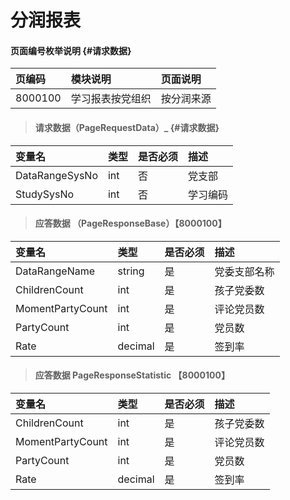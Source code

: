 # 分润报表

#### 页面编号枚举说明 {#请求数据}

| 页编码 | 模块说明 | 页面说明 |
| :--- | :--- | :--- |
| 8000100 | 学习报表按党组织 | 按分润来源 |


> #### 请求数据（PageRequestData）_ {#请求数据}

| 变量名 | 类型 | 是否必须 | 描述 |
| :--- | :--- | :--- | :--- |
| DataRangeSysNo| int | 否 | 党支部 |
| StudySysNo| int | 否 | 学习编码|


> #### 应答数据 （PageResponseBase）【8000100】

| 变量名 | 类型 | 是否必须 | 描述 |
| :--- | :--- | :--- | :--- |
| DataRangeName| string | 是 | 党委支部名称|
| ChildrenCount| int| 是 | 孩子党委数|
| MomentPartyCount| int| 是 | 评论党员数|
| PartyCount| int| 是 | 党员数|
| Rate| decimal| 是 | 签到率|


> #### 应答数据 PageResponseStatistic 【8000100】

| 变量名 | 类型 | 是否必须 | 描述 |
| :--- | :--- | :--- | :--- |
| ChildrenCount| int| 是 | 孩子党委数|
| MomentPartyCount| int| 是 | 评论党员数|
| PartyCount| int| 是 | 党员数|
| Rate| decimal| 是 | 签到率|

























